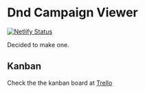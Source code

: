 # Dnd Campaign Viewer

[![Netlify Status](https://api.netlify.com/api/v1/badges/70678834-a524-4dd3-883d-ae6428d298cf/deploy-status)](https://dnd-cv.netlify.app/)

Decided to make one.

## Kanban

Check the the kanban board at [Trello](https://trello.com/b/oTPXSGmp/dndcv-development)

